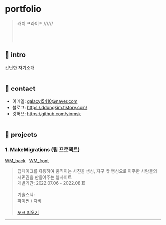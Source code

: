 # portfolio
> 캐치 프라이즈 //////
  <br><br/><br><br/>

## 🥕 intro
간단한 자기소개
<br><br/>

## 🥕 contact
* 이메일: galacy15410@naver.com
* 블로그: https://ddongkim.tistory.com/
* 깃허브: https://github.com/yinmsk
<br><br/>

## 🥕 projects
### 1. MakeMigrations (팀 프로젝트)
[WM_back](https://github.com/cmjcum/WM_back) &nbsp; [WM_front](https://github.com/cmjcum/WM_front)
> 딥페이크를 이용하여 움직이는 사진을 생성, 지구 밖 행성으로 이주한 사람들의 시민권을 만들어주는 웹사이트<br>
개발기간: 2022.07.06 - 2022.08.16
<br><br/>
기술스텍:<br>
파이썬 / 자바
<br><br/>
[포크 떠오기](https://github.com/cmjcum/WM_front)
***
